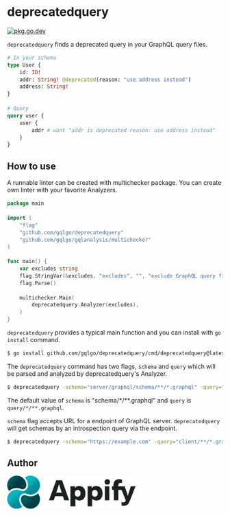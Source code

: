 # deprecatedquery

[![pkg.go.dev][gopkg-badge]][gopkg]

`deprecatedquery` finds a deprecated query in your GraphQL query files.

```graphql
# In your schema
type User {
    id: ID!
    addr: String! @deprecated(reason: "use address instead")
    address: String!
}

# Query
query user {
    user {
        addr # want "addr is deprecated reason: use address instead"
    }
}
```

## How to use

A runnable linter can be created with multichecker package.
You can create own linter with your favorite Analyzers.

```go
package main

import (
	"flag"
	"github.com/gqlgo/deprecatedquery"
	"github.com/gqlgo/gqlanalysis/multichecker"
)

func main() {
	var excludes string
	flag.StringVar(&excludes, "excludes", "", "exclude GraphQL query field name. it can specify multiple values separated by `,`")
	flag.Parse()

	multichecker.Main(
		deprecatedquery.Analyzer(excludes),
	)
}
```

`deprecatedquery` provides a typical main function and you can install with `go install` command.

```sh
$ go install github.com/gqlgo/deprecatedquery/cmd/deprecatedquery@latest
```

The `deprecatedquery` command has two flags, `schema` and `query` which will be parsed and analyzed by deprecatedquery's Analyzer.

```sh
$ deprecatedquery -schema="server/graphql/schema/**/*.graphql" -query="client/**/*.graphql" -excludes="field1,field2"
```

The default value of `schema` is "schema/*/**.graphql" and `query` is `query/*/**.graphql`.

`schema` flag accepts URL for a endpoint of GraphQL server.
`deprecatedquery` will get schemas by an introspection query via the endpoint.

```sh
$ deprecatedquery -schema="https://example.com" -query="client/**/*.graphql"
```


## Author

[![Appify Technologies, Inc.](appify-logo.png)](http://github.com/appify-technologies)

<!-- links -->
[gopkg]: https://pkg.go.dev/github.com/gqlgo/deprecatedquery
[gopkg-badge]: https://pkg.go.dev/badge/github.com/gqlgo/deprecatedquery?status.svg
